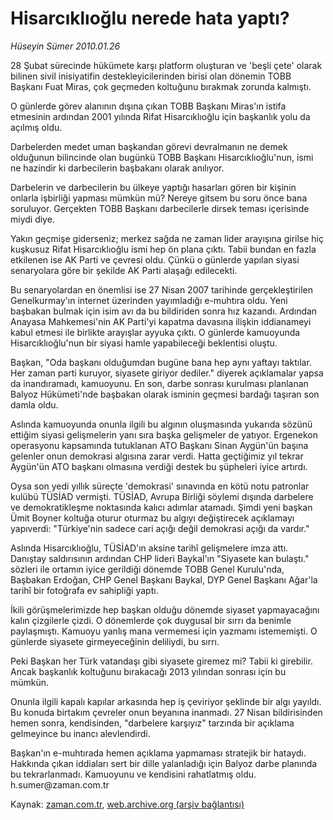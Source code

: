 # Hisarcıklıoğlu nerede hata yaptı?

*Hüseyin Sümer 2010.01.26*

<tr><td class="metin" colspan="2" style="padding-top: 20px; padding-left: 5px; ">28 Şubat sürecinde hükümete karşı platform oluşturan ve 'beşli çete' olarak bilinen sivil inisiyatifin destekleyicilerinden birisi olan dönemin TOBB Başkanı Fuat Miras, çok geçmeden koltuğunu bırakmak zorunda kalmıştı.</td></tr><tr><td class="metin" colspan="2" style="padding-top: 20px; padding-left: 5px; "><p>O günlerde görev alanının dışına çıkan TOBB Başkanı Miras'ın istifa etmesinin ardından 2001 yılında Rifat Hisarcıklıoğlu için başkanlık yolu da açılmış oldu.
<p> Darbelerden medet uman başkandan görevi devralmanın ne demek olduğunun bilincinde olan bugünkü TOBB Başkanı Hisarcıklıoğlu'nun, ismi ne hazindir ki darbecilerin başbakanı olarak anılıyor.
<p> Darbelerin ve darbecilerin bu ülkeye yaptığı hasarları gören bir kişinin onlarla işbirliği yapması mümkün mü? Nereye gitsem bu soru önce bana soruluyor. Gerçekten TOBB Başkanı darbecilerle dirsek teması içerisinde miydi diye.
<p> Yakın geçmişe giderseniz; merkez sağda ne zaman lider arayışına girilse hiç kuşkusuz Rifat Hisarcıklıoğlu ismi hep ön plana çıktı. Tabii bundan en fazla etkilenen ise AK Parti ve çevresi oldu. Çünkü o günlerde yapılan siyasi senaryolara göre bir şekilde AK Parti alaşağı edilecekti.
<p> Bu senaryolardan en önemlisi ise 27 Nisan 2007 tarihinde gerçekleştirilen Genelkurmay'ın internet üzerinden yayımladığı e-muhtıra oldu. Yeni başbakan bulmak için isim avı da bu bildiriden sonra hız kazandı. Ardından Anayasa Mahkemesi'nin AK Parti'yi kapatma davasına ilişkin iddianameyi kabul etmesi ile birlikte arayışlar ayyuka çıktı. O günlerde kamuoyunda Hisarcıklıoğlu'nun bir siyasi hamle yapabileceği beklentisi oluştu.
<p> Başkan, "Oda başkanı olduğumdan bugüne bana hep aynı yaftayı taktılar. Her zaman parti kuruyor, siyasete giriyor dediler." diyerek açıklamalar yapsa da inandıramadı, kamuoyunu. En son, darbe sonrası kurulması planlanan Balyoz Hükümeti'nde başbakan olarak isminin geçmesi bardağı taşıran son damla oldu.
<p> Aslında kamuoyunda onunla ilgili bu algının oluşmasında yukarıda sözünü ettiğim siyasi gelişmelerin yanı sıra başka gelişmeler de yatıyor. Ergenekon operasyonu kapsamında tutuklanan ATO Başkanı Sinan Aygün'ün başına gelenler onun demokrasi algısına zarar verdi. Hatta geçtiğimiz yıl tekrar Aygün'ün ATO başkanı olmasına verdiği destek bu şüpheleri iyice artırdı.
<p> Oysa son yedi yıllık süreçte 'demokrasi' sınavında en kötü notu patronlar kulübü TÜSİAD vermişti. TÜSİAD, Avrupa Birliği söylemi dışında darbelere ve demokratikleşme noktasında kalıcı adımlar atamadı. Şimdi yeni başkan Ümit Boyner koltuğa oturur oturmaz bu algıyı değiştirecek açıklamayı yapıverdi: "Türkiye'nin sadece cari açığı değil demokrasi açığı da vardır."
<p> Aslında Hisarcıklıoğlu, TÜSİAD'ın aksine tarihî gelişmelere imza attı. Danıştay saldırısının ardından CHP lideri Baykal'ın "Siyasete kan bulaştı." sözleri ile ortamın iyice gerildiği dönemde TOBB Genel Kurulu'nda, Başbakan Erdoğan, CHP Genel Başkanı Baykal, DYP Genel Başkanı Ağar'la tarihî bir fotoğrafa ev sahipliği yaptı.
<p> İkili görüşmelerimizde hep başkan olduğu dönemde siyaset yapmayacağını kalın çizgilerle çizdi. O dönemlerde çok duygusal bir sırrı da benimle paylaşmıştı. Kamuoyu yanlış mana vermemesi için yazmamı istememişti. O günlerde siyasete girmeyeceğinin deliliydi, bu sırrı.
<p> Peki Başkan her Türk vatandaşı gibi siyasete giremez mi? Tabii ki girebilir. Ancak başkanlık koltuğunu bırakacağı 2013 yılından sonrası için bu mümkün.
<p> Onunla ilgili kapalı kapılar arkasında hep iş çeviriyor şeklinde bir algı yayıldı. Bu konuda birtakım çevreler onun beyanına inanmadı. 27 Nisan bildirisinden hemen sonra, kendisinden, "darbelere karşıyız" tarzında bir açıklama gelmeyince bu inancı alevlendirdi.
<p> Başkan'ın e-muhtırada hemen açıklama yapmaması stratejik bir hataydı. Hakkında çıkan iddiaları sert bir dille yalanladığı için Balyoz darbe planında bu tekrarlanmadı. Kamuoyunu ve kendisini rahatlatmış oldu. h.sumer@zaman.com.tr<br/></p></p></p></p></p></p></p></p></p></p></p></p></p></td></tr>

Kaynak: [zaman.com.tr](http://zaman.com.tr/yazar.do?yazino=944537), [web.archive.org (arşiv bağlantısı)](http://web.archive.org/web/20100128012024/http://zaman.com.tr:80/yazar.do?yazino=944537)
